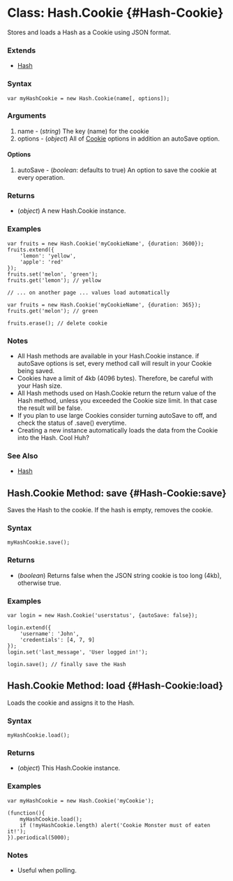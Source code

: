 Class: Hash.Cookie {#Hash-Cookie}
=================================

Stores and loads a Hash as a Cookie using JSON format.

### Extends

- [Hash][]

### Syntax

	var myHashCookie = new Hash.Cookie(name[, options]);

### Arguments

1. name    - (*string*) The key (name) for the cookie
2. options - (*object*) All of [Cookie][] options in addition an autoSave option.

#### Options

1. autoSave - (*boolean*: defaults to true) An option to save the cookie at every operation.

### Returns

* (*object*) A new Hash.Cookie instance.

### Examples

	var fruits = new Hash.Cookie('myCookieName', {duration: 3600});
	fruits.extend({
		'lemon': 'yellow',
		'apple': 'red'
	});
	fruits.set('melon', 'green');
	fruits.get('lemon'); // yellow

	// ... on another page ... values load automatically

	var fruits = new Hash.Cookie('myCookieName', {duration: 365});
	fruits.get('melon'); // green

	fruits.erase(); // delete cookie

### Notes

- All Hash methods are available in your Hash.Cookie instance. if autoSave options is set, every method call will result in your Cookie being saved.
- Cookies have a limit of 4kb (4096 bytes). Therefore, be careful with your Hash size.
- All Hash methods used on Hash.Cookie return the return value of the Hash method, unless you exceeded the Cookie size limit. In that case the result will be false.
- If you plan to use large Cookies consider turning autoSave to off, and check the status of .save() everytime.
- Creating a new instance automatically loads the data from the Cookie into the Hash. Cool Huh?

### See Also

- [Hash][]



Hash.Cookie Method: save {#Hash-Cookie:save}
--------------------------------------------

Saves the Hash to the cookie. If the hash is empty, removes the cookie.

### Syntax

	myHashCookie.save();

### Returns

* (*boolean*) Returns false when the JSON string cookie is too long (4kb), otherwise true.

### Examples

	var login = new Hash.Cookie('userstatus', {autoSave: false});

	login.extend({
		'username': 'John',
		'credentials': [4, 7, 9]
	});
	login.set('last_message', 'User logged in!');

	login.save(); // finally save the Hash



Hash.Cookie Method: load {#Hash-Cookie:load}
--------------------------------------------

Loads the cookie and assigns it to the Hash.

### Syntax

	myHashCookie.load();

### Returns

* (*object*) This Hash.Cookie instance.

### Examples

	var myHashCookie = new Hash.Cookie('myCookie');

	(function(){
		myHashCookie.load();
		if (!myHashCookie.length) alert('Cookie Monster must of eaten it!');
	}).periodical(5000);

### Notes

- Useful when polling.



[Hash]: /more/Types/Hash/#Hash
[Cookie]: /core/Utilities/Cookie
